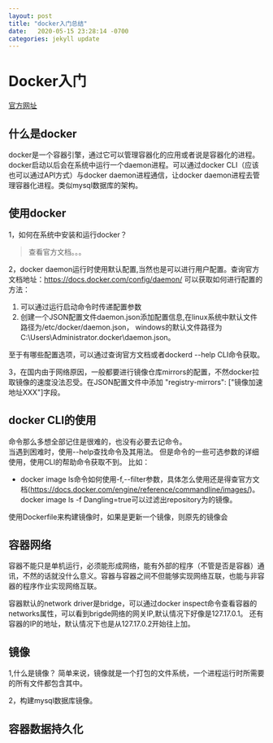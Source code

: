 ```yaml
---
layout: post
title: "docker入门总结"
date:   2020-05-15 23:28:14 -0700
categories: jekyll update
---
```


# Docker入门
[官方网址](https://docs.docker.com/)
## 什么是docker
docker是一个容器引擎，通过它可以管理容器化的应用或者说是容器化的进程。docker启动以后会在系统中运行一个daemon进程。可以通过docker CLI（应该也可以通过API方式）与docker daemon进程通信，让docker daemon进程去管理容器化进程。类似mysql数据库的架构。

## 使用docker
1，如何在系统中安装和运行docker？

> 查看官方文档。。。

2，docker daemon运行时使用默认配置,当然也是可以进行用户配置。查询官方文档地址：https://docs.docker.com/config/daemon/
可以获取如何进行配置的方法：
1. 可以通过运行启动命令时传递配置参数
2. 创建一个JSON配置文件daemon.json添加配置信息,在linux系统中默认文件路径为/etc/docker/daemon.json，
windows的默认文件路径为C:\Users\Administrator\.docker\daemon.json。

至于有哪些配置选项，可以通过查询官方文档或者dockerd --help CLI命令获取。

3，在国内由于网络原因，一般都要进行镜像仓库mirrors的配置，不然docker拉取镜像的速度没法忍受。在JSON配置文件中添加
"registry-mirrors": ["镜像加速地址XXX"]字段。

## docker CLI的使用

命令那么多想全部记住是很难的，也没有必要去记命令。  
当遇到困难时，使用--help查找命令及其用法。
但是命令的一些可选参数的详细使用，使用CLI的帮助命令获取不到。
比如：  
+ docker image ls命令如何使用-f,--filter参数，具体怎么使用还是得查官方文档(https://docs.docker.com/engine/reference/commandline/images/)。
docker image ls -f Dangling=true可以过滤出repository为<none>的镜像。

使用Dockerfile来构建镜像时，如果是更新一个镜像，则原先的镜像会 

## 容器网络
容器不能只是单机运行，必须能形成网络，能有外部的程序（不管是否是容器）通讯，不然的话就没什么意义。容器与容器之间不但能够实现网络互联，也能与非容器的程序作业实现网络互联。

容器默认的network driver是bridge，可以通过docker inspect命令查看容器的networks属性，可以看到brigde网络的网关IP,默认情况下好像是127.17.0.1。
还有容器的IP的地址，默认情况下也是从127.17.0.2开始往上加。


    
## 镜像
1,什么是镜像？
    简单来说，镜像就是一个打包的文件系统，一个进程运行时所需要的所有文件都包含其中。

2，构建mysql数据库镜像。


## 容器数据持久化




        
